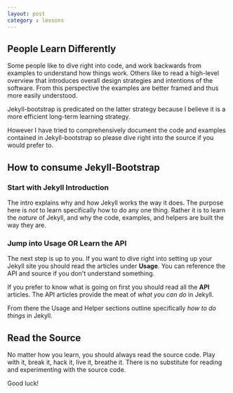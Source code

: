 ```yaml
---
layout: post
category : lessons
---
```



## People Learn Differently

Some people like to dive right into code, and work backwards from examples to understand how things work.
Others like to read a high-level overview that introduces overall design strategies and intentions of the software. 
From this perspective the examples are better framed and thus more easily understood.

Jekyll-bootstrap is predicated on the latter strategy because I believe it is a more efficient long-term learning strategy. 

However I have tried to comprehensively document the code and examples contained in Jekyll-bootstrap so 
please dive right into the source if you would prefer to.

## How to consume Jekyll-Bootstrap

### Start with Jekyll Introduction

The intro explains why and how Jekyll works the way it does.
The purpose here is _not_ to learn specifically how to do any one thing. Rather it is to
learn the _nature_ of Jekyll, and why the code, examples, and helpers are built the way they are.

### Jump into Usage OR Learn the API

The next step is up to you. If you want to dive right into setting up your Jekyll site
you should read the articles under **Usage**. You can reference the API and source if you don't understand something.

If you prefer to know what is going on first you should read all the **API** articles.
The API articles provide the meat of _what you can do_ in Jekyll. 

From there the Usage and Helper sections outline specifically _how to do things_ in Jekyll.


## Read the Source

No matter how you learn, you should always read the source code. Play with it, break it, hack it, 
live it, breathe it. There is no substitute for reading and experimenting with the source code.

Good luck!
